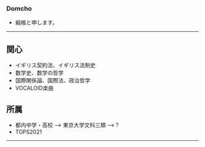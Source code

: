 ### Domcho
<!--


- interests: history of humanities and science
- affiliation: Futaba high school → University of Tokyo
- pronouns: she/her is fine. I don't really care about it, though.
-->

- 緞帳と申します。
--------------------------------------------------------------------------------------------------
## 関心
- イギリス契約法、イギリス法制史
- 数学史、数学の哲学
- 国際関係論、国際法、政治哲学
- VOCALOID楽曲
## 所属
- 都内中学・高校 --> 東京大学文科三類 --> ?
- TOPS2021
-------------------------------------------------------------------------------------------------

